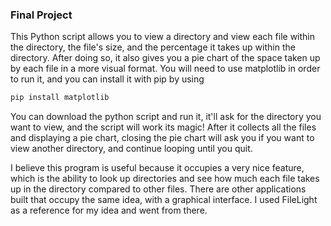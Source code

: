 
### Final Project

This Python script allows you to view a directory and view each file within the directory, the file's size, and the percentage it takes up within the directory. After doing so, it also gives you a pie chart of the space taken up by each file in a more visual format. You will need to use matplotlib in order to run it, and you can install it with pip by using

```python
pip install matplotlib
```

You can download the python script and run it, it'll ask for the directory you want to view, and the script will work its magic! After it collects all the files and displaying a pie chart, closing the pie chart will ask you if you want to view another directory, and continue looping until you quit.

I believe this program is useful because it occupies a very nice feature, which is the ability to look up directories and see how much each file takes up in the directory compared to other files. There are other applications built that occupy the same idea, with a graphical interface. I used FileLight as a reference for my idea and went from there.
